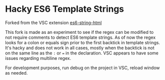 # Hacky ES6 Template Strings
Forked from the VSC extension [es6-string-html](https://github.com/mydesireiscoma/es6-string-html)

This fork is made as an experiment to see if the regex can be modified to not require comments to detect ES6 template strings. As of now the regex looks for a colon or equals sign prior to the first backtick in template strings. It's hacky and does not work in all cases, mostly when the backtick is not on the same line as the `:` or `=` in the declaration. VSC appears to have some issues regarding multiline regex.

For development purposes, run debug on the project in VSC, reload window as needed.
